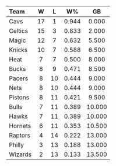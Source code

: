 | Team                             |  W  |  L  |  W%   |   GB   |
|:---------------------------------|:---:|:---:|:-----:|:------:|
| [](/r/clevelandcavs) Cavs        | 17  |  1  | 0.944 | 0.000  |
| [](/r/bostonceltics) Celtics     | 15  |  3  | 0.833 | 2.000  |
| [](/r/orlandomagic) Magic        | 12  |  7  | 0.632 | 5.500  |
| [](/r/nyknicks) Knicks           | 10  |  7  | 0.588 | 6.500  |
| [](/r/heat) Heat                 |  7  |  7  | 0.500 | 8.000  |
| [](/r/mkebucks) Bucks            |  8  |  9  | 0.471 | 8.500  |
| [](/r/pacers) Pacers             |  8  | 10  | 0.444 | 9.000  |
| [](/r/gonets) Nets               |  8  | 10  | 0.444 | 9.000  |
| [](/r/detroitpistons) Pistons    |  8  | 11  | 0.421 | 9.500  |
| [](/r/chicagobulls) Bulls        |  7  | 11  | 0.389 | 10.000 |
| [](/r/atlantahawks) Hawks        |  7  | 11  | 0.389 | 10.000 |
| [](/r/charlottehornets) Hornets  |  6  | 11  | 0.353 | 10.500 |
| [](/r/torontoraptors) Raptors    |  4  | 14  | 0.222 | 13.000 |
| [](/r/sixers) Philly             |  3  | 13  | 0.188 | 13.000 |
| [](/r/washingtonwizards) Wizards |  2  | 13  | 0.133 | 13.500 |